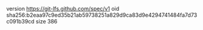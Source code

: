 version https://git-lfs.github.com/spec/v1
oid sha256:b2eaa97c9ed35b21ab59738251a829d9ca83d9e4294741484fa7d73c091b39cd
size 386
